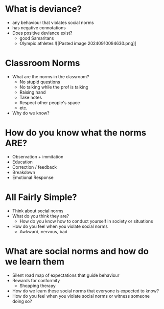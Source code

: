 # What is deviance?
- any behaviour that violates social norms
- has negative connotations
- Does positive deviance exist?
	- good Samaritans
	- Olympic athletes
![[Pasted image 20240910094630.png]]
# Classroom Norms
- What are the norms in the classroom?
	- No stupid questions
	- No talking while the prof is talking
	- Raising hand
	- Take notes
	- Respect other people's space
	- etc.
- Why do we know?
# How do you know what the norms ARE?
- Observation + immitation
- Education
- Correction / feedback
- Breakdown
- Emotional Response
# All Fairly Simple?
- Think about social norms
- What do you think they are?
	- How do you know how to conduct yourself in society or situations
- How do you feel when you violate social norms
	- Awkward, nervous, bad
# What are social norms and how do we learn them
- Silent road map of expectations that guide behaviour
- Rewards for conformity
	- Shopping therapy
- How do we learn these social norms that everyone is expected to know?
- How do you feel when you violate social norms or witness someone doing so?
